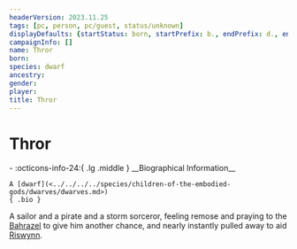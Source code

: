 ```yaml
---
headerVersion: 2023.11.25
tags: [pc, person, pc/guest, status/unknown]
displayDefaults: {startStatus: born, startPrefix: b., endPrefix: d., endStatus: died}
campaignInfo: []
name: Thror
born:
species: dwarf
ancestry:
gender:
player:
title: Thror
---
```

# Thror
<div class="grid cards ext-narrow-margin ext-one-column" markdown>
- :octicons-info-24:{ .lg .middle } __Biographical Information__

    A [dwarf](<../../../../species/children-of-the-embodied-gods/dwarves/dwarves.md>)  
    { .bio }

</div>


A sailor and a pirate and a storm sorceror, feeling remose and praying to the [Bahrazel](<../../../../cosmology/gods/embodied-gods/bahrazel.md>) to give him another chance, and nearly instantly pulled away to aid [Riswynn](<../riswynn.md>). 